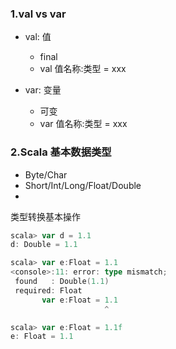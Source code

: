 ### 1.val vs var

- val: 值
    - final
    - val 值名称:类型 = xxx

- var: 变量
    - 可变
    - var 值名称:类型 = xxx
    
    
### 2.Scala 基本数据类型

- Byte/Char
- Short/Int/Long/Float/Double
- 

类型转换基本操作
```scala
scala> var d = 1.1
d: Double = 1.1

scala> var e:Float = 1.1
<console>:11: error: type mismatch;
 found   : Double(1.1)
 required: Float
       var e:Float = 1.1
                     ^

scala> var e:Float = 1.1f
e: Float = 1.1

```

